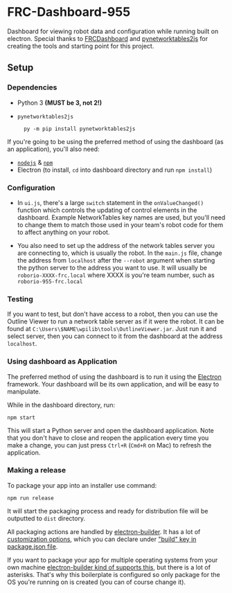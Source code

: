 # FRC-Dashboard-955

Dashboard for viewing robot data and configuration while running built on electron. Special thanks to [FRCDashboard](https://github.com/FRCDashboard) and [pynetworktables2js](https://github.com/robotpy/pynetworktables2js) for creating the tools and starting point for this project.

## Setup
### Dependencies

* Python 3 **(MUST be 3, not 2!)**
* `pynetworktables2js`

        py -m pip install pynetworktables2js

If you're going to be using the preferred method of using the dashboard (as an application), you'll also need:
* [`nodejs`](https://nodejs.com) & [`npm`](https://npmjs.com)
* Electron (to install, `cd` into dashboard directory and run `npm install`)

### Configuration

* In `ui.js`, there's a large `switch` statement in the `onValueChanged()` function which controls the updating of control elements in the dashboard. Example NetworkTables key names are used, but you'll need to change them to match those used in your team's robot code for them to affect anything on your robot.

* You also need to set up the address of the network tables server you are connecting to, which is usually the robot. In the `main.js` file, change the address from `localhost` after the `--robot` argument when starting the python server to the address you want to use. It will usually be `roborio-XXXX-frc.local` where XXXX is you're team number, such as `roborio-955-frc.local`

### Testing

If you want to test, but don't have access to a robot, then you can use the Outline Viewer to run a network table server as if it were the robot. It can be found at `C:\Users\$NAME\wpilib\tools\OutlineViewer.jar`. Just run it and select server, then you can connect to it from the dashboard at the address `localhost`.

### Using dashboard as Application

The preferred method of using the dashboard is to run it using the [Electron](http://electron.atom.io) framework. Your dashboard will be its own application, and will be easy to manipulate.

While in the dashboard directory, run:

    npm start

This will start a Python server and open the dashboard application. Note that you don't have to close and reopen the application every time you make a change, you can just press `Ctrl+R` (`Cmd+R` on Mac) to refresh the application.

### Making a release

To package your app into an installer use command:

```
npm run release
```

It will start the packaging process and ready for distribution file will be outputted to `dist` directory.

All packaging actions are handled by [electron-builder](https://github.com/electron-userland/electron-builder). It has a lot of [customization options](https://github.com/electron-userland/electron-builder/wiki/Options), which you can declare under ["build" key in package.json file](https://github.com/szwacz/electron-boilerplate/blob/master/package.json#L2).

If you want to package your app for multiple operating systems from your own machine [electron-builder kind of supports this](https://github.com/electron-userland/electron-builder/wiki/Multi-Platform-Build), but there is a lot of asterisks. That's why this boilerplate is configured so only package for the OS you're running on is created (you can of course change it).